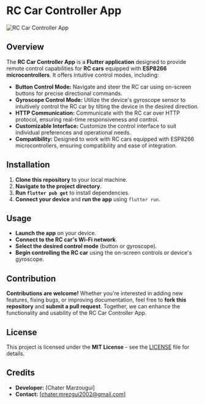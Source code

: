 # RC Car Controller App

![RC Car Controller App](insert_image_url_here)

## Overview

The **RC Car Controller App** is a **Flutter application** designed to provide remote control capabilities for **RC cars** equipped with **ESP8266 microcontrollers**. It offers intuitive control modes, including:

- **Button Control Mode:** Navigate and steer the RC car using on-screen buttons for precise directional commands.
- **Gyroscope Control Mode:** Utilize the device's gyroscope sensor to intuitively control the RC car by tilting the device in the desired direction.
- **HTTP Communication:** Communicate with the RC car over HTTP protocol, ensuring real-time responsiveness and control.
- **Customizable Interface:** Customize the control interface to suit individual preferences and operational needs.
- **Compatibility:** Designed to work with RC cars equipped with ESP8266 microcontrollers, ensuring compatibility and ease of integration.

## Installation

1. **Clone this repository** to your local machine.
2. **Navigate to the project directory**.
3. **Run `flutter pub get`** to install dependencies.
4. **Connect your device** and **run the app** using `flutter run`.

## Usage

- **Launch the app** on your device.
- **Connect to the RC car's Wi-Fi network**.
- **Select the desired control mode** (button or gyroscope).
- **Begin controlling the RC car** using the on-screen controls or device's gyroscope.

## Contribution

**Contributions are welcome!** Whether you're interested in adding new features, fixing bugs, or improving documentation, feel free to **fork this repository** and **submit a pull request**. Together, we can enhance the functionality and usability of the RC Car Controller App.

## License

This project is licensed under the **MIT License** - see the [LICENSE](LICENSE) file for details.

## Credits

- **Developer:** [Chater Marzougui]
- **Contact:** [chater.mrezgui2002@gmail.com]
